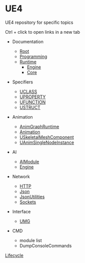 # UE4
UE4 repository for specific topics

Ctrl + click to open links in a new tab

* Documentation
  * [Root](https://docs.unrealengine.com/en-us/)
  * [Programming](https://docs.unrealengine.com/en-us/Programming)
  * [Runtime](https://api.unrealengine.com/INT/API/Runtime/)
    * [Engine](https://api.unrealengine.com/INT/API/Runtime/Engine/index.html)
    * [Core](https://api.unrealengine.com/INT/API/Runtime/Core/index.html)


* Specifiers
  * [UCLASS](https://docs.unrealengine.com/en-US/Programming/UnrealArchitecture/Reference/Classes/Specifiers)
  * [UPROPERTY](https://docs.unrealengine.com/en-US/Programming/UnrealArchitecture/Reference/Properties/Specifiers)
  * [UFUNCTION](https://docs.unrealengine.com/en-US/Programming/UnrealArchitecture/Reference/Functions/Specifiers)
  * [USTRUCT](https://docs.unrealengine.com/en-US/Programming/UnrealArchitecture/Reference/Structs/Specifiers)
  
* Animation
  * [AnimGraphRuntime](https://api.unrealengine.com/INT/API/Runtime/AnimGraphRuntime/index.html)
  * [Animation](https://api.unrealengine.com/INT/API/Runtime/Engine/Animation/index.html)
  * [USkeletalMeshComponent](http://api.unrealengine.com/INT/API/Runtime/Engine/Components/USkeletalMeshComponent/)
  * [UAnimSingleNodeInstance](http://api.unrealengine.com/INT/API/Runtime/Engine/Animation/UAnimSingleNodeInstance/index.html)
  
  
* AI
  * [AIModule](https://api.unrealengine.com/INT/API/Runtime/AIModule/index.html)
  * [Engine](https://api.unrealengine.com/INT/API/Runtime/Engine/AI/index.html)
  
* Network
  * [HTTP](https://api.unrealengine.com/INT/API/Runtime/HTTP/index.html)
  * [Json](https://api.unrealengine.com/INT/API/Runtime/Json/index.html)
  * [JsonUtilities](https://api.unrealengine.com/INT/API/Runtime/JsonUtilities/index.html)
  * [Sockets](https://api.unrealengine.com/INT/API/Runtime/Sockets/index.html)
  
* Interface
  * [UMG](https://api.unrealengine.com/INT/API/Runtime/UMG/index.html)
  
* CMD
  * module list
  * DumpConsoleCommands

[Lifecycle](https://docs.unrealengine.com/en-US/Programming/UnrealArchitecture/Actors/ActorLifecycle)
